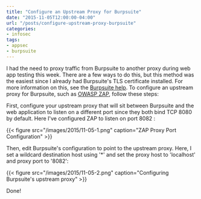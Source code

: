 ```yaml
---
title: "Configure an Upstream Proxy for Burpsuite"
date: "2015-11-05T12:00:00-04:00"
url: "/posts/configure-upstream-proxy-burpsuite"
categories:
- infosec
tags:
- appsec
- burpsuite
---
```


I had the need to proxy traffic from Burpsuite to another proxy during web app
testing this week. There are a few ways to do this, but this method was the
easiest since I already had Burpsuite's TLS certificate installed. For more
information on this, see the [Burpsuite help][burp help]. To configure an
upstream proxy for Burpsuite, such as [OWASP ZAP][OWASP], follow these steps:

First, configure your upstream proxy that will sit between Burpsuite and the web
application to listen on a different port since they both bind TCP 8080 by
default. Here I've configured ZAP to listen on port 8082 :

{{< figure src="/images/2015/11-05-1.png" caption="ZAP Proxy Port Configuration" >}}

Then, edit Burpsuite's configuration to point to the upstream proxy. Here, I set
a wildcard destination host using '*' and set the proxy host to 'localhost' and
proxy port to '8082':

{{< figure src="/images/2015/11-05-2.png" caption="Configuring Burpsuite's upstream proxy" >}}

Done!

[burp help]: https://portswigger.net/burp/help/proxy_options_installingCAcert.html
[OWASP]: https://www.owasp.org/index.php/OWASP_Zed_Attack_Proxy_Project
